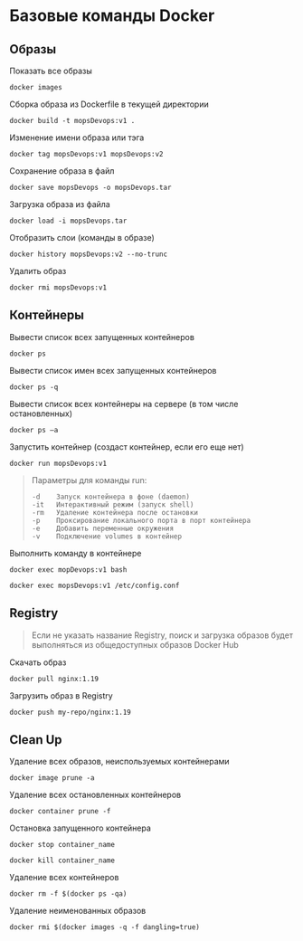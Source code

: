 # Базовые команды Docker

## Образы

Показать все образы
```
docker images
```

Сборка образа из Dockerfile в текущей директории
```
docker build -t mopsDevops:v1 .
```

Изменение имени образа или тэга
```
docker tag mopsDevops:v1 mopsDevops:v2
```

Сохранение образа в файл
```
docker save mopsDevops -o mopsDevops.tar 
```

Загрузка образа из файла
```
docker load -i mopsDevops.tar 
```

Отобразить слои (команды в образе)
```
docker history mopsDevops:v2 --no-trunc
```

Удалить образ
```
docker rmi mopsDevops:v1
```

## Контейнеры
Вывести список всех запущенных контейнеров
```
docker ps
```

Вывести список имен всех запущенных контейнеров
```
docker ps -q
```

Вывести список всех контейнеры на сервере (в том числе остановленных)
```
docker ps –a
```

Запустить контейнер (создаст контейнер, если его еще нет)
```
docker run mopsDevops:v1
```

> Параметры для команды run:
>```
>-d    Запуск контейнера в фоне (daemon)
>-it   Интерактивный режим (запуск shell)
>-rm   Удаление контейнера после остановки
>-p    Проксирование локального порта в порт контейнера
>-e    Добавить переменные окружения
>-v    Подключение volumes в контейнер
>```

Выполнить команду в контейнере
```
docker exec mopDevops:v1 bash
```

```
docker exec mopsDevops:v1 /etc/config.conf
```

## Registry
> Если не указать название Registry, поиск и загрузка образов будет выполняться из общедоступных образов Docker Hub

Скачать образ
```
docker pull nginx:1.19
```

Загрузить образ в Registry
```
docker push my-repo/nginx:1.19
```

## Clean Up
Удаление всех образов, неиспользуемых контейнерами
```
docker image prune -a
```

Удаление всех остановленных контейнеров
```
docker container prune -f
```

Остановка запущенного контейнера
```
docker stop container_name
```
```
docker kill container_name
```

Удаление всех контейнеров
```
docker rm -f $(docker ps -qa)
```

Удаление неименованных образов
```
docker rmi $(docker images -q -f dangling=true)
```
